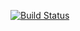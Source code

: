 [![Build Status](https://travis-ci.com/abhidp/mocha-api-test-automation-framework.svg?branch=master)](https://travis-ci.com/abhidp/mocha-api-test-automation-framework)
